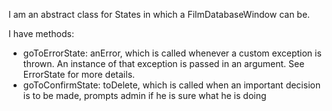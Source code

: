 I am an abstract class for States in which a FilmDatabaseWindow can be.

I have methods: 
* goToErrorState: anError, which is called whenever a custom exception is thrown. An instance of that exception is passed in an argument. See ErrorState for more details.
* goToConfirmState: toDelete, which is called when an important decision is to be made, prompts admin if he is sure what he is doing